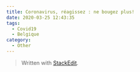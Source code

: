 ```yaml
---
title: Coronavirus, réagissez : ne bougez plus!
date: 2020-03-25 12:43:35
tags:
  - Covid19
  - Belgique
category:
  - Other
---
```


> Written with [StackEdit](https://stackedit.io/).
<!--stackedit_data:
eyJoaXN0b3J5IjpbLTE0Mzg5MzAzNTldfQ==
-->